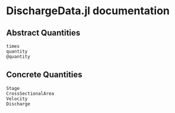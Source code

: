 # DischargeData.jl documentation

## Abstract Quantities

```@docs
times
quantity
@quantity
```

## Concrete Quantities

```@docs
Stage
CrossSectionalArea
Velocity
Discharge
```
